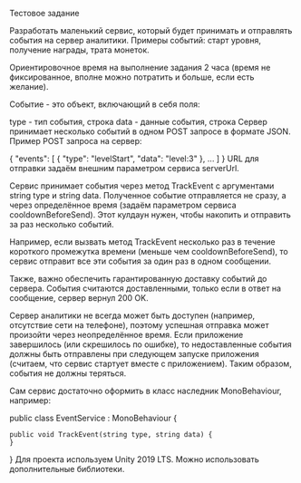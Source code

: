 Тестовое задание

Разработать маленький сервис, который будет принимать и отправлять события на сервер аналитики.
Примеры событий: старт уровня, получение награды, трата монеток.

Ориентировочное время на выполнение задания 2 часа (время не фиксированное, вполне можно потратить и больше, если есть желание).

Событие - это объект, включающий в себя поля:

type - тип события, строка
data - данные события, строка
Сервер принимает несколько событий в одном POST запросе в формате JSON.
Пример POST запроса на сервер:

{
    "events": [
        {
            "type": "levelStart",
            "data": "level:3"
        },
        ...
    ]
}
URL для отправки задаём внешним параметром сервиса serverUrl.

Сервис принимает события через метод TrackEvent с аргументами string type и string data. Полученное событие отправляется не сразу, а через определённое время (задаём параметром сервиса cooldownBeforeSend). Этот кулдаун нужен, чтобы накопить и отправить за раз несколько событий.

Например, если вызвать метод TrackEvent несколько раз в течение короткого промежутка времени (меньше чем cooldownBeforeSend), то сервис отправит все эти события за один раз в одном сообщении.

Также, важно обеспечить гарантированную доставку событий до сервера. События считаются доставленными, только если в ответ на сообщение, сервер вернул 200 OK.

Сервер аналитики не всегда может быть доступен (например, отсутствие сети на телефоне), поэтому успешная отправка может произойти через неопределённое время. Если приложение завершилось (или скрешилось по ошибке), то недоставленные события должны быть отправлены при следующем запуске приложения (считаем, что сервис стартует вместе с приложением). Таким образом, события не должны теряться.

Сам сервис достаточно оформить в класс наследник MonoBehaviour, например:

public class EventService : MonoBehaviour {

    public void TrackEvent(string type, string data) {
    }
}
Для проекта используем Unity 2019 LTS.
Можно использовать дополнительные библиотеки.
